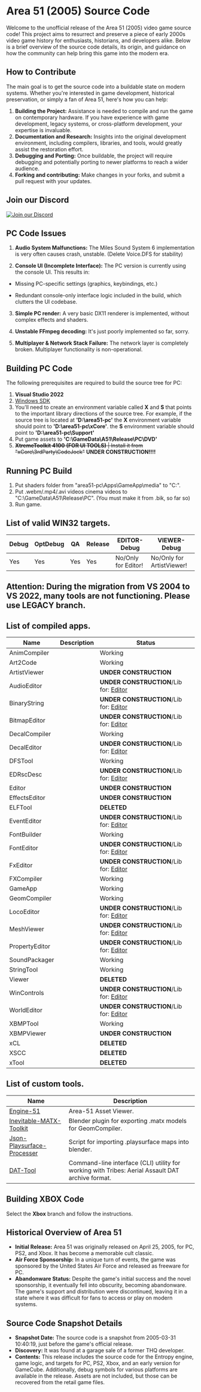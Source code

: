 # Area 51 (2005) Source Code

Welcome to the unofficial release of the Area 51 (2005) video game source code! This project aims to resurrect and preserve a piece of early 2000s video game history for enthusiasts, historians, and developers alike. Below is a brief overview of the source code details, its origin, and guidance on how the community can help bring this game into the modern era.

## How to Contribute

The main goal is to get the source code into a buildable state on modern systems. Whether you're interested in game development, historical preservation, or simply a fan of Area 51, here's how you can help:

1. **Building the Project:** Assistance is needed to compile and run the game on contemporary hardware. If you have experience with game development, legacy systems, or cross-platform development, your expertise is invaluable.
2. **Documentation and Research:** Insights into the original development environment, including compilers, libraries, and tools, would greatly assist the restoration effort.
3. **Debugging and Porting:** Once buildable, the project will require debugging and potentially porting to newer platforms to reach a wider audience.
4. **Forking and contributing:** Make changes in your forks, and submit a pull request with your updates.

## Join our Discord

[![Join our Discord](https://github.com/gabengaGamer/area51-pc/assets/54669564/bac6c8a8-2d95-4513-8943-c5c26bd09173)](https://discord.gg/7gGhFSjxsq)

## PC Code Issues

1. **Audio System Malfunctions:**
The Miles Sound System 6 implementation is very often causes crash, unstable. (Delete Voice.DFS for stability)

2. **Console UI (Incomplete Interface):**
The PC version is currently using the console UI. This results in:

  - Missing PC-specific settings (graphics, keybindings, etc.)

  - Redundant console-only interface logic included in the build, which clutters the UI codebase.

3. **Simple PC render:**
A very basic DX11 renderer is implemented, without complex effects and shaders.

4. **Unstable FFmpeg decoding:**
It's just poorly implemented so far, sorry.

5. **Multiplayer & Network Stack Failure:** The network layer is completely broken. Multiplayer functionality is non-operational.

## Building PC Code

The following prerequisites are required to build the source tree for PC:

1. **Visual Studio 2022**
2. [Windows SDK](https://developer.microsoft.com/en-us/windows/downloads/windows-sdk/)
3. You'll need to create an environment variable called **X** and **S** that points to the important library directions of the source tree. For example, if the source tree is located at **'D:\area51-pc'** the **X** environment variable should point to **'D:\area51-pc\xCore'**. the **S** environment variable should point to **'D:\area51-pc\Support'**
4. Put game assets to **'C:\GameData\A51\Release\PC\DVD'**
6. ~~**XtremeToolkit 4100** **(FOR UI TOOLS)** | Install it from "xCore\3rdParty\CodeJock"~~ **UNDER CONSTRUCTION!!!!**

## Running PC Build

1. Put shaders folder from "area51-pc\Apps\GameApp\media" to "C:\".
2. Put .webm/.mp4/.avi videos cinema videos to "C:\GameData\A51\Release\PC". (You must make it from .bik, so far so)
3. Run game.



## List of valid WIN32 targets.
Debug           | OptDebug           | QA                 | Release            | EDITOR-Debug        | VIEWER-Debug 
----------------|--------------------|--------------------|--------------------|---------------------|---------------------
Yes             | Yes                | Yes                | Yes                | No/Only for Editor! | No/Only for ArtistViewer!

## Attention: During the migration from VS 2004 to VS 2022, many tools are not functioning. Please use LEGACY branch.

## List of compiled apps.
Name           | Description                                                                             | Status
---------------| ----------------------------------------------------------------------------------------|---------------
AnimCompiler   |                                                                                         | Working
Art2Code       |                                                                                         | Working
ArtistViewer   |                                                                                         | **UNDER CONSTRUCTION**
AudioEditor    |                                                                                         | **UNDER CONSTRUCTION**/Lib for: [Editor](https://github.com/gabengaGamer/area51-pc/releases/tag/Editor-1.0)
BinaryString   |                                                                                         | **UNDER CONSTRUCTION**/Lib for: [Editor](https://github.com/gabengaGamer/area51-pc/releases/tag/Editor-1.0)
BitmapEditor   |                                                                                         | **UNDER CONSTRUCTION**/Lib for: [Editor](https://github.com/gabengaGamer/area51-pc/releases/tag/Editor-1.0)
DecalCompiler  |                                                                                         | Working
DecalEditor    |                                                                                         | **UNDER CONSTRUCTION**/Lib for: [Editor](https://github.com/gabengaGamer/area51-pc/releases/tag/Editor-1.0)
DFSTool        |                                                                                         | Working
EDRscDesc      |                                                                                         | **UNDER CONSTRUCTION**/Lib for: [Editor](https://github.com/gabengaGamer/area51-pc/releases/tag/Editor-1.0)
Editor         |                                                                                         | **UNDER CONSTRUCTION**
EffectsEditor  |                                                                                         | **UNDER CONSTRUCTION**
ELFTool        |                                                                                         | **DELETED**
EventEditor    |                                                                                         | **UNDER CONSTRUCTION**/Lib for: [Editor](https://github.com/gabengaGamer/area51-pc/releases/tag/Editor-1.0)
FontBuilder    |                                                                                         | Working
FontEditor     |                                                                                         | **UNDER CONSTRUCTION**/Lib for: [Editor](https://github.com/gabengaGamer/area51-pc/releases/tag/Editor-1.0)
FxEditor       |                                                                                         | **UNDER CONSTRUCTION**/Lib for: [Editor](https://github.com/gabengaGamer/area51-pc/releases/tag/Editor-1.0)
FXCompiler     |                                                                                         | Working
GameApp        |                                                                                         | Working
GeomCompiler   |                                                                                         | Working
LocoEditor     |                                                                                         | **UNDER CONSTRUCTION**/Lib for: [Editor](https://github.com/gabengaGamer/area51-pc/releases/tag/Editor-1.0)
MeshViewer     |                                                                                         | **UNDER CONSTRUCTION**/Lib for: [Editor](https://github.com/gabengaGamer/area51-pc/releases/tag/Editor-1.0)
PropertyEditor |                                                                                         | **UNDER CONSTRUCTION**/Lib for: [Editor](https://github.com/gabengaGamer/area51-pc/releases/tag/Editor-1.0)
SoundPackager  |                                                                                         | Working
StringTool     |                                                                                         | Working
Viewer         |                                                                                         | **DELETED**
WinControls    |                                                                                         | **UNDER CONSTRUCTION**/Lib for: [Editor](https://github.com/gabengaGamer/area51-pc/releases/tag/Editor-1.0)
WorldEditor    |                                                                                         | **UNDER CONSTRUCTION**/Lib for: [Editor](https://github.com/gabengaGamer/area51-pc/releases/tag/Editor-1.0)
XBMPTool       |                                                                                         | Working
XBMPViewer     |                                                                                         | **UNDER CONSTRUCTION**
xCL            |                                                                                         | **DELETED**
XSCC           |                                                                                         | **DELETED**
xTool          |                                                                                         | **DELETED**

## List of custom tools.
Name                                                                                         | Description                                                                             
---------------------------------------------------------------------------------------------| ----------------------------------------------------------------------------------------
[Engine-51](https://github.com/bigianb/engine-51)                                            | Area-51 Asset Viewer.                                                                                         
[Inevitable-MATX-Toolkit](https://github.com/gabengaGamer/Inevitable-MATX-Toolkit)           | Blender plugin for exporting .matx models for GeomCompiler.                                                                                      
[Json-Playsurface-Processer](https://github.com/gabengaGamer/json-playsurface-processer)     | Script for importing .playsurface maps into blender.                    
[DAT-Tool](https://github.com/gabengaGamer/DAT-Tool)                                         | Command-line interface (CLI) utility for working with Tribes: Aerial Assault DAT archive format.

## Building XBOX Code

Select the **Xbox** branch and follow the instructions.

## Historical Overview of Area 51

- **Initial Release:** Area 51 was originally released on April 25, 2005, for PC, PS2, and Xbox. It has become a memorable cult classic.
- **Air Force Sponsorship:** In a unique turn of events, the game was sponsored by the United States Air Force and released as freeware for PC.
- **Abandonware Status:** Despite the game's initial success and the novel sponsorship, it eventually fell into obscurity, becoming abandonware. The game's support and distribution were discontinued, leaving it in a state where it was difficult for fans to access or play on modern systems.

## Source Code Snapshot Details

- **Snapshot Date:** The source code is a snapshot from 2005-03-31 10:40:19, just before the game's official release.
- **Discovery:** It was found at a garage sale of a former THQ developer.
- **Contents:** This release includes the source code for the Entropy engine, game logic, and targets for PC, PS2, Xbox, and an early version for GameCube. Additionally, debug symbols for various platforms are available in the release. Assets are not included, but those can be recovered from the retail game files.
